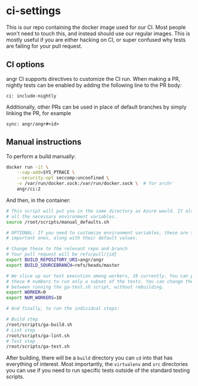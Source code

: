 # ci-settings

This is our repo containing the docker image used for our CI. Most people
won't need to touch this, and instead should use our regular images. This is
mostly useful if you are either hacking on CI, or super confused why tests are
failing for your pull request.

## CI options
angr CI supports directives to customize the CI run.
When making a PR, nightly tests can be enabled by adding the following line to the PR body:
```
ci: include-nightly
```
Additionally, other PRs can be used in place of default branches by simply linking the PR, for example
```
sync: angr/angr#<id>
```

## Manual instructions

To perform a build manually:

```sh
docker run -it \
    --cap-add=SYS_PTRACE \
    --security-opt seccomp:unconfined \
    -v /var/run/docker.sock:/var/run/docker.sock \  # for archr
    angr/ci:2
```

And then, in the container:

```sh
# This script will put you in the same directory as Azure would. It also sets
# all the necessary environment variables.
source /root/scripts/manual_defaults.sh

# OPTIONAL: If you need to customize environment variables, these are the
# important ones, along with their default values.

# Change these to the relevant repo and branch
# Your pull request will be refs/pull/{id}
export BUILD_REPOSITORY_URI=angr/angr
export BUILD_SOURCEBRANCH=refs/heads/master

# We slice up our test execution among workers, 10 currently. You can play with
# these # numbers to run only a subset of the tests. You can change these
# between running the ga-test.sh script, without rebuilding.
export WORKER=0
export NUM_WORKERS=10

# And finally, to run the individual steps:

# Build step
/root/scripts/ga-build.sh
# Lint step
/root/scripts/ga-lint.sh
# Test step
/root/scripts/ga-test.sh
```

After building, there will be a `build` directory you can `cd` into that has
everything of interest. Most importantly, the `virtualenv` and `src` directories
you can use if you need to run specific tests outside of the standard testing
scripts.
